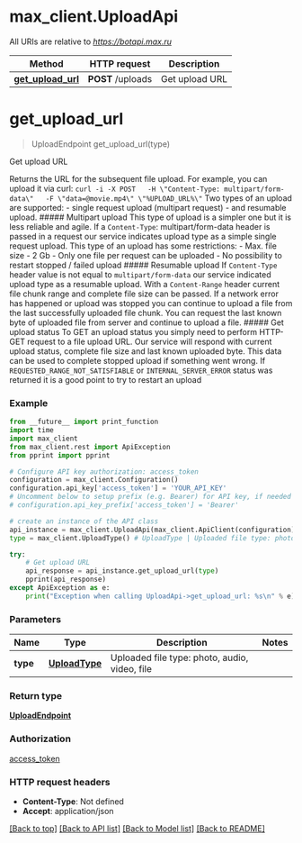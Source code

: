 # max_client.UploadApi

All URIs are relative to *https://botapi.max.ru*

Method | HTTP request | Description
------------- | ------------- | -------------
[**get_upload_url**](UploadApi.md#get_upload_url) | **POST** /uploads | Get upload URL


# **get_upload_url**
> UploadEndpoint get_upload_url(type)

Get upload URL

Returns the URL for the subsequent file upload.  For example, you can upload it via curl:  ```curl -i -X POST   -H \"Content-Type: multipart/form-data\"   -F \"data=@movie.mp4\" \"%UPLOAD_URL%\"```  Two types of an upload are supported: - single request upload (multipart request) - and resumable upload.  ##### Multipart upload This type of upload is a simpler one but it is less reliable and agile. If a `Content-Type`: multipart/form-data header is passed in a request our service indicates upload type as a simple single request upload.  This type of an upload has some restrictions:  - Max. file size - 2 Gb - Only one file per request can be uploaded - No possibility to restart stopped / failed upload  ##### Resumable upload If `Content-Type` header value is not equal to `multipart/form-data` our service indicated upload type as a resumable upload. With a `Content-Range` header current file chunk range and complete file size can be passed. If a network error has happened or upload was stopped you can continue to upload a file from the last successfully uploaded file chunk. You can request the last known byte of uploaded file from server and continue to upload a file.  ##### Get upload status To GET an upload status you simply need to perform HTTP-GET request to a file upload URL. Our service will respond with current upload status, complete file size and last known uploaded byte. This data can be used to complete stopped upload if something went wrong. If `REQUESTED_RANGE_NOT_SATISFIABLE` or `INTERNAL_SERVER_ERROR` status was returned it is a good point to try to restart an upload

### Example
```python
from __future__ import print_function
import time
import max_client
from max_client.rest import ApiException
from pprint import pprint

# Configure API key authorization: access_token
configuration = max_client.Configuration()
configuration.api_key['access_token'] = 'YOUR_API_KEY'
# Uncomment below to setup prefix (e.g. Bearer) for API key, if needed
# configuration.api_key_prefix['access_token'] = 'Bearer'

# create an instance of the API class
api_instance = max_client.UploadApi(max_client.ApiClient(configuration))
type = max_client.UploadType() # UploadType | Uploaded file type: photo, audio, video, file

try:
    # Get upload URL
    api_response = api_instance.get_upload_url(type)
    pprint(api_response)
except ApiException as e:
    print("Exception when calling UploadApi->get_upload_url: %s\n" % e)
```

### Parameters

Name | Type | Description  | Notes
------------- | ------------- | ------------- | -------------
 **type** | [**UploadType**](.md)| Uploaded file type: photo, audio, video, file | 

### Return type

[**UploadEndpoint**](UploadEndpoint.md)

### Authorization

[access_token](../README.md#access_token)

### HTTP request headers

 - **Content-Type**: Not defined
 - **Accept**: application/json

[[Back to top]](#) [[Back to API list]](../README.md#documentation-for-api-endpoints) [[Back to Model list]](../README.md#documentation-for-models) [[Back to README]](../README.md)


